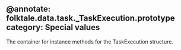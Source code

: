 @annotate: folktale.data.task._TaskExecution.prototype
category: Special values
---

The container for instance methods for the TaskExecution structure.
